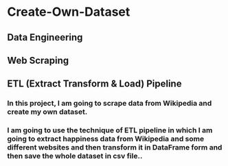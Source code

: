 # Create-Own-Dataset
## Data Engineering
## Web Scraping
## ETL (Extract Transform & Load) Pipeline
### In this project, I am going to scrape data from Wikipedia and create my own dataset.
### I am going to use the technique of ETL pipeline in which I am going to extract happiness data from Wikipedia and some different websites and then transform it in DataFrame form and then save the whole dataset in csv file..
